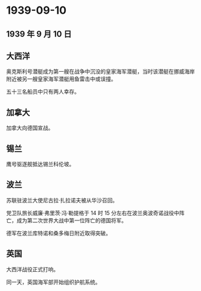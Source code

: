 # 1939-09-10

## 1939 年 9 月 10 日

## 大西洋

奥克斯利号潜艇成为第一艘在战争中沉没的皇家海军潜艇，当时该潜艇在挪威海岸附近被另一艘皇家海军潜艇用鱼雷击中或误撞。

五十三名船员中只有两人幸存。

## 加拿大

加拿大向德国宣战。

## 锡兰

鹰号驱逐舰抵达锡兰科伦坡。

## 波兰

苏联驻波兰大使尼古拉·扎拉诺夫被从华沙召回。

党卫队旅长威廉·弗里茨·冯·勒提格于 14 时 15
分左右在波兰奥波奇诺战役中阵亡，成为第二次世界大战中第一位阵亡的德国将军。

德军在波兰库特诺和桑多梅日附近取得突破。

## 英国

大西洋战役正式打响。

同一天，英国海军部开始组织护航系统。

